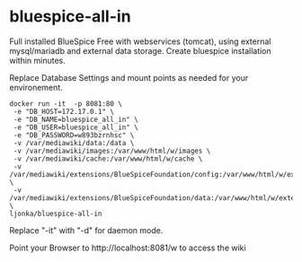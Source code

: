 # bluespice-all-in

Full installed BlueSpice Free with webservices (tomcat), using external mysql/mariadb and external data storage. Create bluespice installation within minutes.

Replace Database Settings and mount points as needed for your environement.
```
docker run -it  -p 8081:80 \
 -e "DB_HOST=172.17.0.1" \
 -e "DB_NAME=bluespice_all_in" \
 -e "DB_USER=bluespice_all_in" \
 -e "DB_PASSWORD=w893bzrnhsc" \
 -v /var/mediawiki/data:/data \
 -v /var/mediawiki/images:/var/www/html/w/images \
 -v /var/mediawiki/cache:/var/www/html/w/cache \
 -v /var/mediawiki/extensions/BlueSpiceFoundation/config:/var/www/html/w/extensions/BlueSpiceFoundation/config \
 -v /var/mediawiki/extensions/BlueSpiceFoundation/data:/var/www/html/w/extensions/BlueSpiceFoundation/data \
ljonka/bluespice-all-in
```

Replace "-it" with "-d" for daemon mode.

Point your Browser to http://localhost:8081/w to access the wiki
